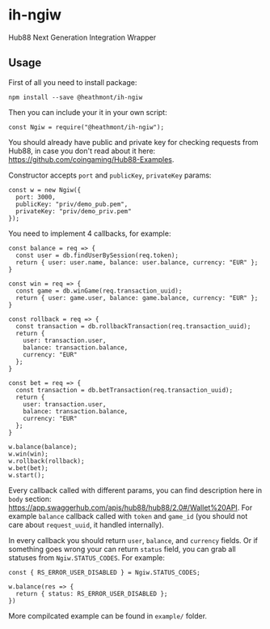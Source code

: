 # ih-ngiw

Hub88 Next Generation Integration Wrapper

## Usage

First of all you need to install package:

```
npm install --save @heathmont/ih-ngiw
```

Then you can include your it in your own script:

```
const Ngiw = require("@heathmont/ih-ngiw");
```

You should already have public and private key for checking requests from Hub88, in case you don't read about it here: https://github.com/coingaming/Hub88-Examples.

Constructor accepts `port` and `publicKey`, `privateKey` params:

```
const w = new Ngiw({
  port: 3000,
  publicKey: "priv/demo_pub.pem",
  privateKey: "priv/demo_priv.pem"
});
```

You need to implement 4 callbacks, for example:

```
const balance = req => {
  const user = db.findUserBySession(req.token);
  return { user: user.name, balance: user.balance, currency: "EUR" };
}

const win = req => {
  const game = db.winGame(req.transaction_uuid);
  return { user: game.user, balance: game.balance, currency: "EUR" };
}

const rollback = req => {
  const transaction = db.rollbackTransaction(req.transaction_uuid);
  return {
    user: transaction.user,
    balance: transaction.balance,
    currency: "EUR"
  };
}

const bet = req => {
  const transaction = db.betTransaction(req.transaction_uuid);
  return {
    user: transaction.user,
    balance: transaction.balance,
    currency: "EUR"
  };
}

w.balance(balance);
w.win(win);
w.rollback(rollback);
w.bet(bet);
w.start();

```

Every callback called with different params, you can find description here in `body` section: https://app.swaggerhub.com/apis/hub88/hub88/2.0#/Wallet%20API. For example `balance` callback called with `token` and `game_id` (you should not care about `request_uuid`, it handled internally).

In every callback you should return `user`, `balance`, and `currency` fields. Or if something goes wrong your can return `status` field, you can grab all statuses from `Ngiw.STATUS_CODES`. For example:

```
const { RS_ERROR_USER_DISABLED } = Ngiw.STATUS_CODES;

w.balance(res => {
  return { status: RS_ERROR_USER_DISABLED };
})
```

More compilcated example can be found in `example/` folder.
